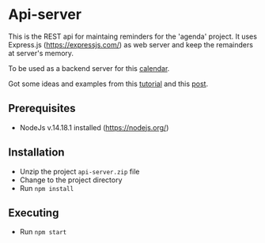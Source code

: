 # Api-server

This is the REST api for maintaing reminders for the 'agenda' project. 
It uses Express.js (https://expressjs.com/) as web server and keep the remainders at server's memory.

To be used as a backend server for this [calendar](https://github.com/christianviana/agenda).

Got some ideas and examples from this [tutorial](https://medium.com/xp-inc/https-medium-com-tiago-jlima-developer-criando-uma-api-restful-com-nodejs-e-express-9cc1a2c9d4d8) and this [post](https://stackabuse.com/building-a-rest-api-with-node-and-express/).


## Prerequisites

- NodeJs v.14.18.1 installed (https://nodejs.org/)

## Installation

- Unzip the project `api-server.zip` file
- Change to the project directory
- Run `npm install`

## Executing

- Run `npm start`

